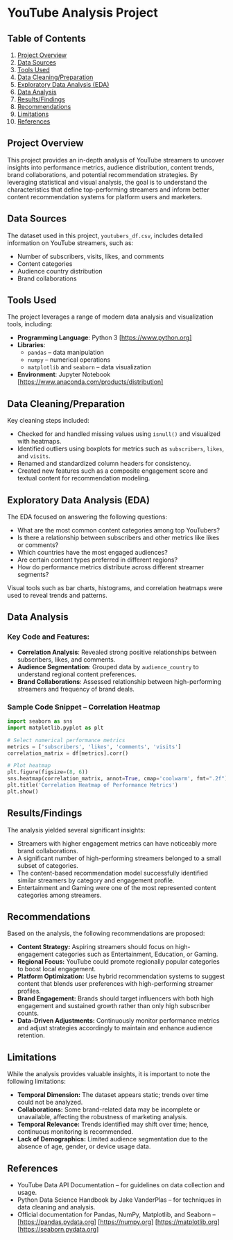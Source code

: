 # YouTube Analysis Project

## Table of Contents
1. [Project Overview](#project-overview)
2. [Data Sources](#data-sources)
3. [Tools Used](#tools-used)
4. [Data Cleaning/Preparation](#data-cleaningpreparation)
5. [Exploratory Data Analysis (EDA)](#exploratory-data-analysis-eda)
6. [Data Analysis](#data-analysis)
7. [Results/Findings](#resultsfindings)
8. [Recommendations](#recommendations)
9. [Limitations](#limitations)
10. [References](#references)

## Project Overview
This project provides an in-depth analysis of YouTube streamers to uncover insights into performance metrics, audience distribution, content trends, brand collaborations, and potential recommendation strategies. By leveraging statistical and visual analysis, the goal is to understand the characteristics that define top-performing streamers and inform better content recommendation systems for platform users and marketers.

## Data Sources
The dataset used in this project, `youtubers_df.csv`, includes detailed information on YouTube streamers, such as:
- Number of subscribers, visits, likes, and comments
- Content categories
- Audience country distribution
- Brand collaborations

## Tools Used
The project leverages a range of modern data analysis and visualization tools, including:
- **Programming Language**: Python 3 [https://www.python.org]
- **Libraries**:
  - `pandas` – data manipulation
  - `numpy` – numerical operations
  - `matplotlib` and `seaborn` – data visualization
- **Environment**: Jupyter Notebook [https://www.anaconda.com/products/distribution]

## Data Cleaning/Preparation
Key cleaning steps included:
- Checked for and handled missing values using `isnull()` and visualized with heatmaps.
- Identified outliers using boxplots for metrics such as `subscribers`, `likes`, and `visits`.
- Renamed and standardized column headers for consistency.
- Created new features such as a composite engagement score and textual content for recommendation modeling.

## Exploratory Data Analysis (EDA)
The EDA focused on answering the following questions:
- What are the most common content categories among top YouTubers?
- Is there a relationship between subscribers and other metrics like likes or comments?
- Which countries have the most engaged audiences?
- Are certain content types preferred in different regions?
- How do performance metrics distribute across different streamer segments?

Visual tools such as bar charts, histograms, and correlation heatmaps were used to reveal trends and patterns.

## Data Analysis
### **Key Code and Features:**
- **Correlation Analysis**: Revealed strong positive relationships between subscribers, likes, and comments.
- **Audience Segmentation**: Grouped data by `audience_country` to understand regional content preferences.
- **Brand Collaborations**: Assessed relationship between high-performing streamers and frequency of brand deals.

### **Sample Code Snippet – Correlation Heatmap**
```python
import seaborn as sns
import matplotlib.pyplot as plt

# Select numerical performance metrics
metrics = ['subscribers', 'likes', 'comments', 'visits']
correlation_matrix = df[metrics].corr()

# Plot heatmap
plt.figure(figsize=(8, 6))
sns.heatmap(correlation_matrix, annot=True, cmap='coolwarm', fmt=".2f")
plt.title('Correlation Heatmap of Performance Metrics')
plt.show()
```

## Results/Findings
The analysis yielded several significant insights:
- Streamers with higher engagement metrics can have noticeably more brand collaborations.
- A significant number of high-performing streamers belonged to a small subset of categories.
- The content-based recommendation model successfully identified similar streamers by category and engagement profile.
- Entertainment and Gaming were one of the most represented content categories among streamers.

## Recommendations
Based on the analysis, the following recommendations are proposed:
- **Content Strategy:** Aspiring streamers should focus on high-engagement categories such as Entertainment, Education, or Gaming.
- **Regional Focus:** YouTube could promote regionally popular categories to boost local engagement.
- **Platform Optimization:** Use hybrid recommendation systems to suggest content that blends user preferences with high-performing streamer profiles.
- **Brand Engagement:** Brands should target influencers with both high engagement and sustained growth rather than only high subscriber counts.
- **Data-Driven Adjustments:** Continuously monitor performance metrics and adjust strategies accordingly to maintain and enhance audience retention.

## Limitations
While the analysis provides valuable insights, it is important to note the following limitations:
- **Temporal Dimension:** The dataset appears static; trends over time could not be analyzed.
- **Collaborations:** Some brand-related data may be incomplete or unavailable, affecting the robustness of marketing analysis.
- **Temporal Relevance:** Trends identified may shift over time; hence, continuous monitoring is recommended.
- **Lack of Demographics:**  Limited audience segmentation due to the absence of age, gender, or device usage data.

## References
- YouTube Data API Documentation – for guidelines on data collection and usage.
- Python Data Science Handbook by Jake VanderPlas – for techniques in data cleaning and analysis.
- Official documentation for Pandas, NumPy, Matplotlib, and Seaborn – [https://pandas.pydata.org] [https://numpy.org] [https://matplotlib.org] [https://seaborn.pydata.org]
